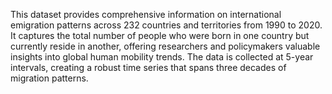 This dataset provides comprehensive information on international emigration patterns across 232 countries and territories from 1990 to 2020. It captures the total number of people who were born in one country but currently reside in another, offering researchers and policymakers valuable insights into global human mobility trends. The data is collected at 5-year intervals, creating a robust time series that spans three decades of migration patterns.

